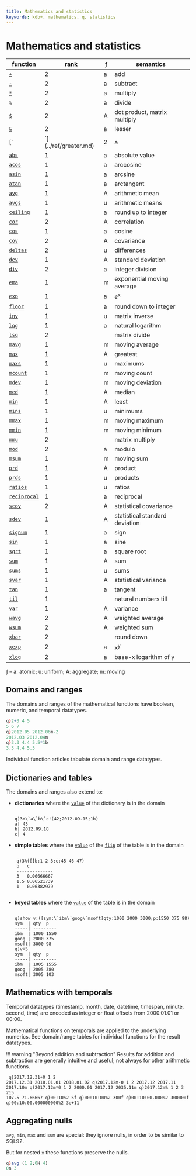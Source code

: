 ```yaml
---
title: Mathematics and statistics
keywords: kdb+, mathematics, q, statistics
---
```



# Mathematics and statistics


function                           | rank | ƒ | semantics
-----------------------------------|------|---|--------------------------
[`+`](../ref/add.md)               | 2    | a | add
[`-`](../ref/subtract.md)          | 2    | a | subtract
[`*`](../ref/multiply.md)          | 2    | a | multiply
[`%`](../ref/divide.md)            | 2    | a | divide
[`$`](../ref/mmu.md)               | 2    | A | dot product, matrix multiply
[`&`](../ref/lesser.md)            | 2    | a | lesser
[`|`](../ref/greater.md)           | 2    | a | greater
[`abs`](../ref/abs.md)             | 1    | a | absolute value
[`acos`](../ref/cos.md#acos)       | 1    | a | arccosine
[`asin`](../ref/sin.md#asin)       | 1    | a | arcsine
[`atan`](../ref/tan.md#atan)       | 1    | a | arctangent
[`avg`](../ref/avg.md#avg)         | 1    | A | arithmetic mean
[`avgs`](../ref/avg.md#avgs)       | 1    | u | arithmetic means
[`ceiling`](../ref/ceiling.md)     | 1    | a | round up to integer
[`cor`](../ref/cor.md)             | 2    | A | correlation
[`cos`](../ref/cos.md)             | 1    | a | cosine
[`cov`](../ref/cov.md)             | 2    | A | covariance
[`deltas`](../ref/deltas.md)       | 2    | u | differences
[`dev`](../ref/dev.md#dv)          | 1    | A | standard deviation
[`div`](../ref/div.md)             | 2    | a | integer division
[`ema`](../ref/ema.md)             | 1    | m | exponential moving average
[`exp`](../ref/exp.md#exp)         | 1    | a | _e_<sup>x</sup>
[`floor`](../ref/floor.md)         | 1    | a | round down to integer
[`inv`](../ref/inv.md)             | 1    | u | matrix inverse
[`log`](../ref/log.md#log)         | 1    | a | natural logarithm
[`lsq`](../ref/lsq.md)             | 2    |   | matrix divide
[`mavg`](../ref/avg.md#mavg)       | 1    | m | moving average
[`max`](../ref/max.md#max)         | 1    | A | greatest
[`maxs`](../ref/max.md#maxs)       | 1    | u | maximums
[`mcount`](../ref/count.md#mcount) | 1    | m | moving count
[`mdev`](../ref/dev.md#mdev)       | 1    | m | moving deviation
[`med`](../ref/med.md)             | 1    | A | median
[`min`](../ref/min.md#min)         | 1    | A | least
[`mins`](../ref/min.md#mins)       | 1    | u | minimums
[`mmax`](../ref/max.md#mmax)       | 1    | m | moving maximum
[`mmin`](../ref/min.md#mmin)       | 1    | m | moving minimum
[`mmu`](../ref/mmu.md)             | 2    |   | matrix multiply
[`mod`](../ref/mod.md)             | 2    | a | modulo
[`msum`](../ref/sum.md#msum)       | 1    | m | moving sum
[`prd`](../ref/prd.md)             | 1    | A | product
[`prds`](../ref/prd.md#prds)       | 1    | u | products
[`ratios`](../ref/ratios.md)       | 1    | u | ratios
[`reciprocal`](../ref/log.md)      | 1    | a | reciprocal
[`scov`](../ref/cov.md#scov)       | 2    | A | statistical covariance
[`sdev`](../ref/dev.md#sdev)       | 1    | A | statistical standard deviation
[`signum`](../ref/signum.md)       | 1    | a | sign
[`sin`](../ref/sin.md)             | 1    | a | sine
[`sqrt`](../ref/sqrt.md)           | 1    | a | square root
[`sum`](../ref/sum.md)             | 1    | A | sum
[`sums`](../ref/sum.md#sums)       | 1    | u | sums
[`svar`](../ref/var.md#svar)       | 1    | A | statistical variance
[`tan`](../ref/tan.md)             | 1    | a | tangent
[`til`](../ref/til.md)             | 1    |   | natural numbers till
[`var`](../ref/var.md#var)         | 1    | A | variance
[`wavg`](../ref/avg.md#wavg)       | 2    | A | weighted average
[`wsum`](../ref/sum.md#wsum)       | 2    | A | weighted sum
[`xbar`](../ref/xbar.md)           | 2    |   | round down
[`xexp`](../ref/exp.md#xexp)       | 2    | a | x<sup>y</sup>
[`xlog`](../ref/log.md#xlog)       | 2    | a | base-x logarithm of y


ƒ – a: atomic; u: uniform; A: aggregate; m: moving


## Domains and ranges

The domains and ranges of the mathematical functions have boolean, numeric, and temporal datatypes.
```q
q)2+3 4 5
5 6 7
q)2012.05 2012.06m-2
2012.03 2012.04m
q)3.3 4.4 5.5*1b
3.3 4.4 5.5
```
Individual function articles tabulate domain and range datatypes.


## Dictionaries and tables

The domains and ranges also extend to: 

-   **dictionaries** where the [`value`](../ref/value.md) of the dictionary is in the domain
    <pre><code class="language-q">
    q)3+\`a\`b\`c!(42;2012.09.15;1b)
    a| 45
    b| 2012.09.18
    c| 4
    </code></pre>
-   **simple tables** where the [`value`](../ref/value.md) of the [`flip`](../ref/flip.md) of the table is in the domain
<pre><code class="language-q">
    q)3%([]b:1 2 3;c:45 46 47)
    b   c
    --------------
    3   0.06666667
    1.5 0.06521739
    1   0.06382979
    </code></pre>
-   **keyed tables** where the [`value`](../ref/value.md) of the table is in the domain
    <pre><code class="language-q">
    q)show v:([sym:\`ibm\`goog\`msoft]qty:1000 2000 3000;p:1550 375 98)
    sym  | qty  p
    -----| ---------
    ibm  | 1000 1550
    goog | 2000 375
    msoft| 3000 98
    q)v+5
    sym  | qty  p
    -----| ---------
    ibm  | 1005 1555
    goog | 2005 380
    msoft| 3005 103
    </code></pre>



## Mathematics with temporals

Temporal datatypes (timestamp, month, date, datetime, timespan, minute, second, time) are encoded as integer or float offsets from 2000.01.01 or 00:00.

Mathematical functions on temporals are applied to the underlying numerics. See domain/range tables for individual functions for the result datatypes. 

!!! warning "Beyond addition and subtraction"
    Results for addition and subtraction are generally intuitive and useful; not always for other arithmetic functions.
    <pre><code class="language-q">
    q)2017.12.31+0 1 2
    2017.12.31 2018.01.01 2018.01.02
    q)2017.12m-0 1 2
    2017.12 2017.11 2017.10m
    q)2017.12m*0 1 2
    2000.01 2017.12 2035.11m
    q)2017.12m% 1 2 3
    215 107.5 71.66667
    q)00:10%2
    5f
    q)00:10:00%2
    300f
    q)00:10:00.000%2
    300000f
    q)00:10:00.000000000%2
    3e+11
    </code></pre>


## Aggregating nulls

`avg`, `min`, `max` and `sum` are special: they ignore nulls, in order to be similar to SQL92.
<!-- FIXME 
    test for mins and maxs 
    note on individual pages
-->
But for nested `x` these functions preserve the nulls.

```q
q)avg (1 2;0N 4)
0n 3
```
